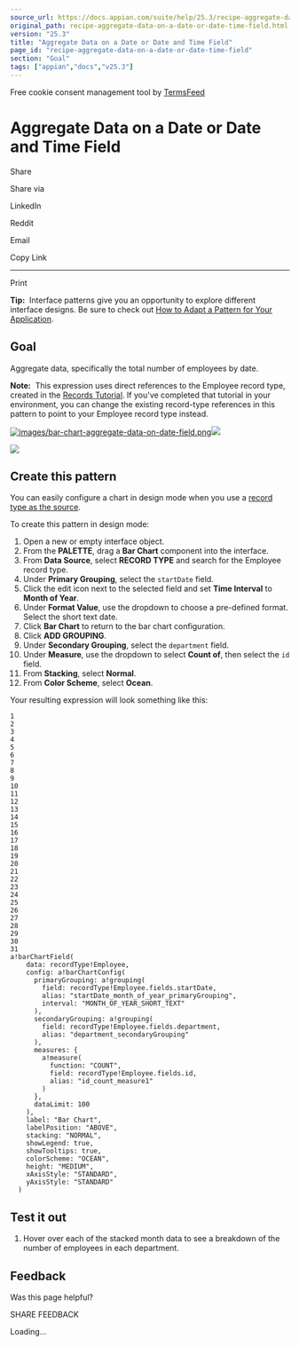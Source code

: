 ```yaml
---
source_url: https://docs.appian.com/suite/help/25.3/recipe-aggregate-data-on-a-date-or-date-time-field.html
original_path: recipe-aggregate-data-on-a-date-or-date-time-field.html
version: "25.3"
title: "Aggregate Data on a Date or Date and Time Field"
page_id: "recipe-aggregate-data-on-a-date-or-date-time-field"
section: "Goal"
tags: ["appian","docs","v25.3"]
---
```



Free cookie consent management tool by [TermsFeed](https://www.termsfeed.com/)

# Aggregate Data on a Date or Date and Time Field

Share

Share via

LinkedIn

Reddit

Email

Copy Link

* * *

Print

**Tip:**  Interface patterns give you an opportunity to explore different interface designs. Be sure to check out [How to Adapt a Pattern for Your Application](Adapt_a_SAIL_Recipe_to_Work_with_My_Applications.html).

## Goal

Aggregate data, specifically the total number of employees by date.

**Note:**  This expression uses direct references to the Employee record type, created in the [Records Tutorial](Records_Tutorial.html). If you've completed that tutorial in your environment, you can change the existing record-type references in this pattern to point to your Employee record type instead.

[![images/bar-chart-aggregate-data-on-date-field.png](images/bar-chart-aggregate-data-on-date-field.png)![](/suite/help/25.3/images/rn/zoom_magnify_center.png)](#img7)

[![](images/bar-chart-aggregate-data-on-date-field.png)](#_)

## Create this pattern

You can easily configure a chart in design mode when you use a [record type as the source](Chart_Configuration_Using_Records.html).

To create this pattern in design mode:

1.  Open a new or empty interface object.
2.  From the **PALETTE**, drag a **Bar Chart** component into the interface.
3.  From **Data Source**, select **RECORD TYPE** and search for the Employee record type.
4.  Under **Primary Grouping**, select the `startDate` field.
5.  Click the edit icon next to the selected field and set **Time Interval** to **Month of Year**.
6.  Under **Format Value**, use the dropdown to choose a pre-defined format. Select the short text date.
7.  Click **Bar Chart** to return to the bar chart configuration.
8.  Click **ADD GROUPING**.
9.  Under **Secondary Grouping**, select the `department` field.
10.  Under **Measure**, use the dropdown to select **Count of**, then select the `id` field.
11.  From **Stacking**, select **Normal**.
12.  From **Color Scheme**, select **Ocean**.

Your resulting expression will look something like this:

```
1
2
3
4
5
6
7
8
9
10
11
12
13
14
15
16
17
18
19
20
21
22
23
24
25
26
27
28
29
30
31
a!barChartField(
    data: recordType!Employee,
    config: a!barChartConfig(
      primaryGrouping: a!grouping(
        field: recordType!Employee.fields.startDate,
        alias: "startDate_month_of_year_primaryGrouping",
        interval: "MONTH_OF_YEAR_SHORT_TEXT"
      ),
      secondaryGrouping: a!grouping(
        field: recordType!Employee.fields.department,
        alias: "department_secondaryGrouping"
      ),
      measures: {
        a!measure(
          function: "COUNT",
          field: recordType!Employee.fields.id,
          alias: "id_count_measure1"
        )
      },
      dataLimit: 100
    ),
    label: "Bar Chart",
    labelPosition: "ABOVE",
    stacking: "NORMAL",
    showLegend: true,
    showTooltips: true,
    colorScheme: "OCEAN",
    height: "MEDIUM",
    xAxisStyle: "STANDARD",
    yAxisStyle: "STANDARD"
  )
```

## Test it out

1.  Hover over each of the stacked month data to see a breakdown of the number of employees in each department.

## Feedback

Was this page helpful?

SHARE FEEDBACK

Loading...